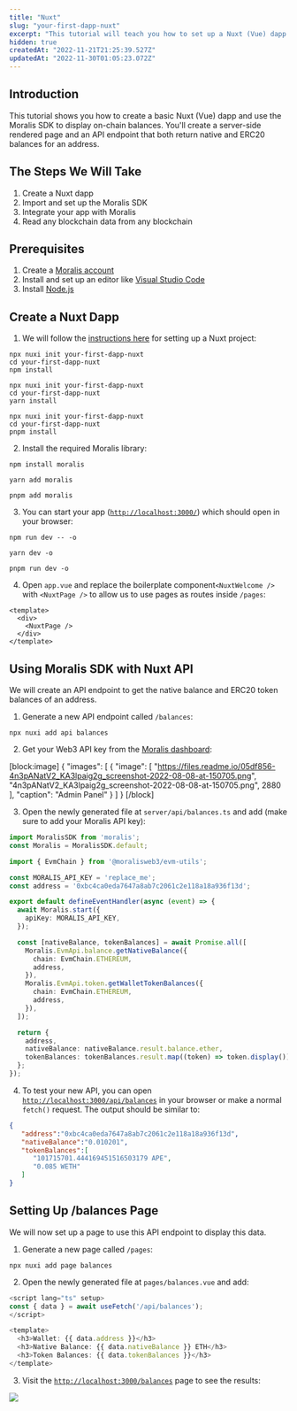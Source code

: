 ```yaml
---
title: "Nuxt"
slug: "your-first-dapp-nuxt"
excerpt: "This tutorial will teach you how to set up a Nuxt (Vue) dapp that can query blockchain data such as NFTs, tokens, balances, transfers, transactions, and more from any Nuxt app."
hidden: true
createdAt: "2022-11-21T21:25:39.527Z"
updatedAt: "2022-11-30T01:05:23.072Z"
---
```

## Introduction

This tutorial shows you how to create a basic Nuxt (Vue) dapp and use the Moralis SDK to display on-chain balances. You'll create a server-side rendered page and an API endpoint that both return native and ERC20 balances for an address.

## The Steps We Will Take

1. Create a Nuxt dapp
2. Import and set up the Moralis SDK
3. Integrate your app with Moralis
4. Read any blockchain data from any blockchain

## Prerequisites

1. Create a [Moralis account](https://www.moralis.io)
2. Install and set up an editor like [Visual Studio Code](https://code.visualstudio.com/)
3. Install [Node.js](https://nodejs.org/en/download/package-manager/)

## Create a Nuxt Dapp

1. We will follow the [instructions here](https://nuxt.com/docs/getting-started/installation#new-project) for setting up a Nuxt project:

```shell npm
npx nuxi init your-first-dapp-nuxt
cd your-first-dapp-nuxt
npm install 
```
```shell yarn
npx nuxi init your-first-dapp-nuxt
cd your-first-dapp-nuxt
yarn install 
```
```shell pnpm
npx nuxi init your-first-dapp-nuxt
cd your-first-dapp-nuxt
pnpm install 
```



2. Install the required Moralis library:

```Text npm
npm install moralis
```
```Text yarn
yarn add moralis
```
```Text pnpm
pnpm add moralis
```



3. You can start your app ([`http://localhost:3000/`](http://localhost:3000/)) which should open in your browser:

```Text npm
npm run dev -- -o
```
```Text yarn
yarn dev -o
```
```Text pnpm
pnpm run dev -o
```



4. Open `app.vue` and replace the boilerplate component`<NuxtWelcome />` with `<NuxtPage />` to allow us to use pages as routes inside `/pages`:

```Text vue
<template>
  <div>
    <NuxtPage />
  </div>
</template>
```



## Using Moralis SDK with Nuxt API

We will create an API endpoint to get the native balance and ERC20 token balances of an address.

1. Generate a new API endpoint called `/balances`:

```shell
npx nuxi add api balances
```



2. Get your Web3 API key from the [Moralis dashboard](https://admin.moralis.io/):

[block:image]
{
  "images": [
    {
      "image": [
        "https://files.readme.io/05df856-4n3pANatV2_KA3lpaig2g_screenshot-2022-08-08-at-150705.png",
        "4n3pANatV2_KA3lpaig2g_screenshot-2022-08-08-at-150705.png",
        2880
      ],
      "caption": "Admin Panel"
    }
  ]
}
[/block]

3. Open the newly generated file at `server/api/balances.ts` and add (make sure to add your Moralis API key):

```typescript
import MoralisSDK from 'moralis';
const Moralis = MoralisSDK.default;

import { EvmChain } from '@moralisweb3/evm-utils';

const MORALIS_API_KEY = 'replace_me';
const address = '0xbc4ca0eda7647a8ab7c2061c2e118a18a936f13d';

export default defineEventHandler(async (event) => {
  await Moralis.start({
    apiKey: MORALIS_API_KEY,
  });

  const [nativeBalance, tokenBalances] = await Promise.all([
    Moralis.EvmApi.balance.getNativeBalance({
      chain: EvmChain.ETHEREUM,
      address,
    }),
    Moralis.EvmApi.token.getWalletTokenBalances({
      chain: EvmChain.ETHEREUM,
      address,
    }),
  ]);

  return {
    address,
    nativeBalance: nativeBalance.result.balance.ether,
    tokenBalances: tokenBalances.result.map((token) => token.display()),
  };
});
```



4. To test your new API, you can open [`http://localhost:3000/api/balances`](http://localhost:3000/api/balances) in your browser or make a normal `fetch()` request. The output should be similar to:

```json
{
   "address":"0xbc4ca0eda7647a8ab7c2061c2e118a18a936f13d",
   "nativeBalance":"0.010201",
   "tokenBalances":[
      "101715701.444169451516503179 APE",
      "0.085 WETH"
   ]
}
```



## Setting Up /balances Page

We will now set up a page to use this API endpoint to display this data.

1. Generate a new page called `/pages`:

```shell
npx nuxi add page balances
```



2. Open the newly generated file at `pages/balances.vue` and add:

```typescript
<script lang="ts" setup>
const { data } = await useFetch('/api/balances');
</script>

<template>
  <h3>Wallet: {{ data.address }}</h3>
  <h3>Native Balance: {{ data.nativeBalance }} ETH</h3>
  <h3>Token Balances: {{ data.tokenBalances }}</h3>
</template>
```



3. Visit the [`http://localhost:3000/balances`](http://localhost:3000/balances) page to see the results:

![](https://files.readme.io/dabb160-Vue_1.png)